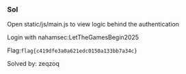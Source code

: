 ### Sol  

Open static/js/main.js to view logic behind the authentication  

Login with nahamsec:LetTheGamesBegin2025  

Flag:`flag{c419dfe3a0a621edc0150a133bb7a34c}`

Solved by: zeqzoq